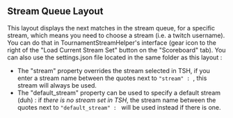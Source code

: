 ## Stream Queue Layout

This layout displays the next matches in the stream queue, for a specific stream, which means you need to choose a stream (i.e. a twitch username). You can do that in TournamentStreamHelper's interface (gear icon to the right of the "Load Current Stream Set" button on the "Scoreboard" tab). You can also use the settings.json file located in the same folder as this layout : 
- The "stream" property overrides the stream selected in TSH, if you enter a stream name between the quotes next to `"stream" : `, this stream will always be used.
- The "default_stream" property can be used to specify a default stream (duh) : if *there is no stream set in TSH*, the stream name between the quotes next to `"default_stream" : ` will be used instead if there is one.